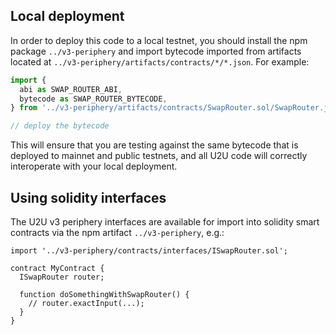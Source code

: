 
## Local deployment

In order to deploy this code to a local testnet, you should install the npm package
`../v3-periphery`
and import bytecode imported from artifacts located at
`../v3-periphery/artifacts/contracts/*/*.json`.
For example:

```typescript
import {
  abi as SWAP_ROUTER_ABI,
  bytecode as SWAP_ROUTER_BYTECODE,
} from '../v3-periphery/artifacts/contracts/SwapRouter.sol/SwapRouter.json'

// deploy the bytecode
```

This will ensure that you are testing against the same bytecode that is deployed to
mainnet and public testnets, and all U2U code will correctly interoperate with
your local deployment.

## Using solidity interfaces

The U2U v3 periphery interfaces are available for import into solidity smart contracts
via the npm artifact `../v3-periphery`, e.g.:

```solidity
import '../v3-periphery/contracts/interfaces/ISwapRouter.sol';

contract MyContract {
  ISwapRouter router;

  function doSomethingWithSwapRouter() {
    // router.exactInput(...);
  }
}

```
